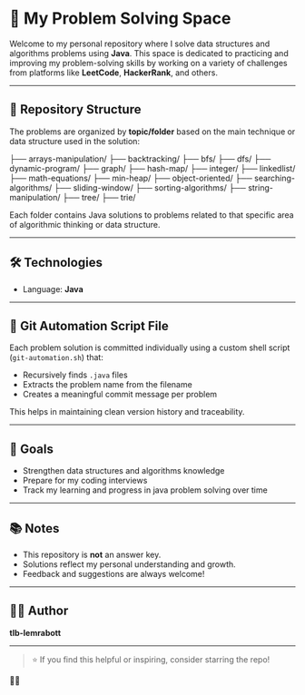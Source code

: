 # 🧠 My Problem Solving Space

Welcome to my personal repository where I solve data structures and algorithms problems using **Java**. This space is dedicated to practicing and improving my problem-solving skills by working on a variety of challenges from platforms like **LeetCode**, **HackerRank**, and others.

---

## 📂 Repository Structure

The problems are organized by **topic/folder** based on the main technique or data structure used in the solution:

├── arrays-manipulation/
├── backtracking/
├── bfs/
├── dfs/
├── dynamic-program/
├── graph/
├── hash-map/
├── integer/
├── linkedlist/
├── math-equations/
├── min-heap/
├── object-oriented/
├── searching-algorithms/
├── sliding-window/
├── sorting-algorithms/
├── string-manipulation/
├── tree/
├── trie/



Each folder contains Java solutions to problems related to that specific area of algorithmic thinking or data structure.

---

## 🛠️ Technologies

- Language: **Java**

---

## 🔄 Git Automation Script File

Each problem solution is committed individually using a custom shell script (`git-automation.sh`) that:

- Recursively finds `.java` files
- Extracts the problem name from the filename
- Creates a meaningful commit message per problem

This helps in maintaining clean version history and traceability.

---

## 📌 Goals

- Strengthen data structures and algorithms knowledge
- Prepare for my coding interviews 
- Track my learning and progress in java problem solving over time

---

## 📚 Notes

- This repository is **not** an answer key.
- Solutions reflect my personal understanding and growth.
- Feedback and suggestions are always welcome!

---

## 🙋‍♂️ Author

**tlb-lemrabott**

---

> ⭐️ If you find this helpful or inspiring, consider starring the repo!

👨‍💻